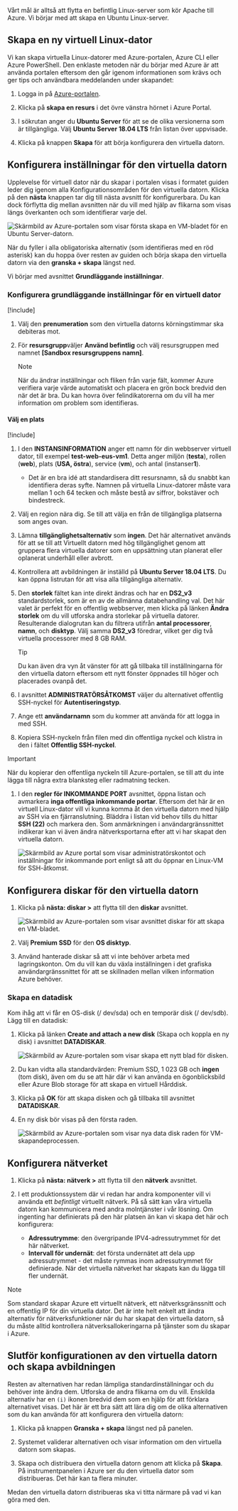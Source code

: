 Vårt mål är alltså att flytta en befintlig Linux-server som kör Apache till Azure. Vi börjar med att skapa en Ubuntu Linux-server.

## <a name="create-a-new-linux-virtual-machine"></a>Skapa en ny virtuell Linux-dator

Vi kan skapa virtuella Linux-datorer med Azure-portalen, Azure CLI eller Azure PowerShell. Den enklaste metoden när du börjar med Azure är att använda portalen eftersom den går igenom informationen som krävs och ger tips och användbara meddelanden under skapandet:

1. Logga in på [Azure-portalen](https://portal.azure.com?azure-portal=true).

1. Klicka på **skapa en resurs** i det övre vänstra hörnet i Azure Portal.

1. I sökrutan anger du **Ubuntu Server** för att se de olika versionerna som är tillgängliga. Välj **Ubuntu Server 18.04 LTS** från listan över uppvisade.

1. Klicka på knappen **Skapa** för att börja konfigurera den virtuella datorn.

## <a name="configure-the-vm-settings"></a>Konfigurera inställningar för den virtuella datorn

Upplevelse för virtuell dator när du skapar i portalen visas i formatet guiden leder dig igenom alla Konfigurationsområden för den virtuella datorn. Klicka på den **nästa** knappen tar dig till nästa avsnitt för konfigurerbara. Du kan dock förflytta dig mellan avsnitten när du vill med hjälp av flikarna som visas längs överkanten och som identifierar varje del.

![Skärmbild av Azure-portalen som visar första skapa en VM-bladet för en Ubuntu Server-datorn.](../media/3-azure-portal-create-vm.png)

När du fyller i alla obligatoriska alternativ (som identifieras med en röd asterisk) kan du hoppa över resten av guiden och börja skapa den virtuella datorn via den **granska + skapa** längst ned.

Vi börjar med avsnittet **Grundläggande inställningar**.

### <a name="configure-basic-vm-settings"></a>Konfigurera grundläggande inställningar för en virtuell dator

[!include[](../../../includes/azure-sandbox-regions-first-mention-note.md)]

1. Välj den **prenumeration** som den virtuella datorns körningstimmar ska debiteras mot.

1. För **resursgrupp**väljer **Använd befintlig** och välj resursgruppen med namnet  **<rgn>[Sandbox resursgruppens namn]</rgn>**.

    > [!NOTE]
    > När du ändrar inställningar och fliken från varje fält, kommer Azure verifiera varje värde automatiskt och placera en grön bock bredvid den när det är bra. Du kan hovra över felindikatorerna om du vill ha mer information om problem som identifieras.

#### <a name="select-a-location"></a>Välj en plats

<!-- Resource selection -->
[!include[](../../../includes/azure-sandbox-regions-first-mention-note.md)]

1. I den **INSTANSINFORMATION** anger ett namn för din webbserver virtuell dator, till exempel **test-web-eus-vm1**. Detta anger miljön (**testa**), rollen (**web**), plats (**USA, östra**), service (**vm**), och antal (instanser**1**).
    - Det är en bra idé att standardisera ditt resursnamn, så du snabbt kan identifiera deras syfte. Namnen på virtuella Linux-datorer måste vara mellan 1 och 64 tecken och måste bestå av siffror, bokstäver och bindestreck.

1. Välj en region nära dig. Se till att välja en från de tillgängliga platserna som anges ovan.

1. Lämna **tillgänglighetsalternativ** som **ingen**. Det här alternativet används för att se till att Virtuellt datorn med hög tillgänglighet genom att gruppera flera virtuella datorer som en uppsättning utan planerat eller oplanerat underhåll eller avbrott.

1. Kontrollera att avbildningen är inställd på **Ubuntu Server 18.04 LTS**. Du kan öppna listrutan för att visa alla tillgängliga alternativ.

1. Den **storlek** fältet kan inte direkt ändras och har en **DS2_v3** standardstorlek, som är en av de allmänna databehandling val. Det här valet är perfekt för en offentlig webbserver, men klicka på länken **Ändra storlek** om du vill utforska andra storlekar på virtuella datorer. Resulterande dialogrutan kan du filtrera utifrån **antal processorer**, **namn**, och **disktyp**. Välj samma **DS2_v3** föredrar, vilket ger dig två virtuella processorer med 8 GB RAM.

    > [!TIP]
    > Du kan även dra vyn åt vänster för att gå tillbaka till inställningarna för den virtuella datorn eftersom ett nytt fönster öppnades till höger och placerades ovanpå det.

1. I avsnittet **ADMINISTRATÖRSÅTKOMST** väljer du alternativet offentlig SSH-nyckel för **Autentiseringstyp**.

1. Ange ett **användarnamn** som du kommer att använda för att logga in med SSH.

1. Kopiera SSH-nyckeln från filen med din offentliga nyckel och klistra in den i fältet **Offentlig SSH-nyckel**.

> [!IMPORTANT]
> När du kopierar den offentliga nyckeln till Azure-portalen, se till att du inte lägga till några extra blanksteg eller radmatning tecken.

1. I den **regler för INKOMMANDE PORT** avsnittet, öppna listan och avmarkera **inga offentliga inkommande portar**. Eftersom det här är en virtuell Linux-dator vill vi kunna komma åt den virtuella datorn med hjälp av SSH via en fjärranslutning. Bläddra i listan vid behov tills du hittar **SSH (22)** och markera den. Som anmärkningen i användargränssnittet indikerar kan vi även ändra nätverksportarna efter att vi har skapat den virtuella datorn.

    ![Skärmbild av Azure portal som visar administratörskontot och inställningar för inkommande port enligt så att du öppnar en Linux-VM för SSH-åtkomst.](../media/3-open-ports.png)

## <a name="configure-disks-for-the-vm"></a>Konfigurera diskar för den virtuella datorn

1. Klicka på **nästa: diskar >** att flytta till den **diskar** avsnittet.

    ![Skärmbild av Azure-portalen som visar avsnittet diskar för att skapa en VM-bladet.](../media/3-configure-disks.png)

1. Välj **Premium SSD** för den **OS disktyp**.

1. Använd hanterade diskar så att vi inte behöver arbeta med lagringskonton. Om du vill kan du växla inställningen i det grafiska användargränssnittet för att se skillnaden mellan vilken information Azure behöver.

### <a name="create-a-data-disk"></a>Skapa en datadisk

Kom ihåg att vi får en OS-disk (/ dev/sda) och en temporär disk (/ dev/sdb). Lägg till en datadisk:

1. Klicka på länken **Create and attach a new disk** (Skapa och koppla en ny disk) i avsnittet **DATADISKAR**.

    ![Skärmbild av Azure-portalen som visar skapa ett nytt blad för disken.](../media/3-add-data-disk.png)

1. Du kan vidta alla standardvärden: Premium SSD, 1 023 GB och **ingen** (tom disk), även om du se att här där vi kan använda en ögonblicksbild eller Azure Blob storage för att skapa en virtuell Hårddisk.

1. Klicka på **OK** för att skapa disken och gå tillbaka till avsnittet **DATADISKAR**.

1. En ny disk bör visas på den första raden.

    ![Skärmbild av Azure-portalen som visar nya data disk raden för VM-skapandeprocessen.](../media/3-new-disk.png)

## <a name="configure-the-network"></a>Konfigurera nätverket

1. Klicka på **nästa: nätverk >** att flytta till den **nätverk** avsnittet.

1. I ett produktionssystem där vi redan har andra komponenter vill vi använda ett _befintligt_ virtuellt nätverk. På så sätt kan våra virtuella datorn kan kommunicera med andra molntjänster i vår lösning. Om ingenting har definierats på den här platsen än kan vi skapa det här och konfigurera:
    - **Adressutrymme**: den övergripande IPV4-adressutrymmet för det här nätverket.
    - **Intervall för undernät**: det första undernätet att dela upp adressutrymmet - det måste rymmas inom adressutrymmet för definierade. När det virtuella nätverket har skapats kan du lägga till fler undernät.

> [!NOTE]
> Som standard skapar Azure ett virtuellt nätverk, ett nätverksgränssnitt och en offentlig IP för din virtuella dator. Det är inte helt enkelt att ändra alternativ för nätverksfunktioner när du har skapat den virtuella datorn, så du måste alltid kontrollera nätverksallokeringarna på tjänster som du skapar i Azure.

## <a name="finish-configuring-the-vm-and-create-the-image"></a>Slutför konfigurationen av den virtuella datorn och skapa avbildningen

Resten av alternativen har redan lämpliga standardinställningar och du behöver inte ändra dem. Utforska de andra flikarna om du vill. Enskilda alternativ har en `(i)` ikonen bredvid dem som en hjälp för att förklara alternativet visas. Det här är ett bra sätt att lära dig om de olika alternativen som du kan använda för att konfigurera den virtuella datorn:

1. Klicka på knappen **Granska + skapa** längst ned på panelen.

1. Systemet validerar alternativen och visar information om den virtuella datorn som skapas.

1. Skapa och distribuera den virtuella datorn genom att klicka på **Skapa**. På instrumentpanelen i Azure ser du den virtuella dator som distribueras. Det här kan ta flera minuter.

Medan den virtuella datorn distribueras ska vi titta närmare på vad vi kan göra med den.